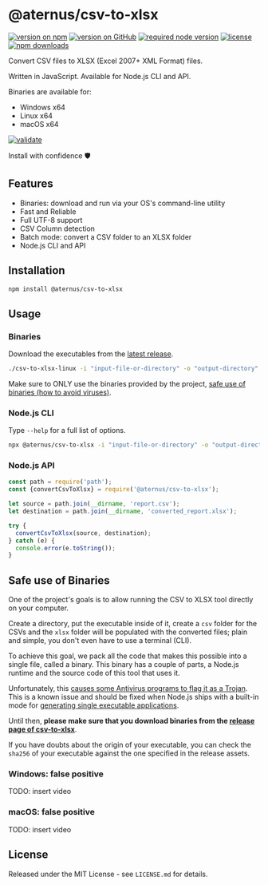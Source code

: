# @aternus/csv-to-xlsx

[![version on npm](https://img.shields.io/npm/v/@aternus/csv-to-xlsx?logo=npm&color=CB3836)](https://www.npmjs.com/package/@aternus/csv-to-xlsx)
[![version on GitHub](https://img.shields.io/github/v/release/Aternus/csv-to-xlsx?logo=github&sort=semver)](https://github.com/Aternus/csv-to-xlsx/releases)
[![required node version](https://img.shields.io/node/v/@aternus/csv-to-xlsx?logo=nodedotjs)](https://www.npmjs.com/package/@aternus/csv-to-xlsx)
[![license](https://img.shields.io/npm/l/@aternus/csv-to-xlsx)](./LICENSE.md)
[![npm downloads](https://img.shields.io/npm/dm/@aternus/csv-to-xlsx)](https://www.npmjs.com/package/@aternus/csv-to-xlsx)

Convert CSV files to XLSX (Excel 2007+ XML Format) files.

Written in JavaScript. Available for Node.js CLI and API.

Binaries are available for:

- Windows x64
- Linux x64
- macOS x64

[![validate](https://github.com/Aternus/csv-to-xlsx/actions/workflows/validate.yml/badge.svg?branch=master)](https://github.com/Aternus/csv-to-xlsx/actions/workflows/validate.yml)

Install with confidence 🛡️

## Features

- Binaries: download and run via your OS's command-line utility
- Fast and Reliable
- Full UTF-8 support
- CSV Column detection
- Batch mode: convert a CSV folder to an XLSX folder
- Node.js CLI and API

## Installation

```bash
npm install @aternus/csv-to-xlsx
```

## Usage

### Binaries

Download the executables from the
[latest release](https://github.com/Aternus/csv-to-xlsx/releases).

```bash
./csv-to-xlsx-linux -i "input-file-or-directory" -o "output-directory"
```

Make sure to ONLY use the binaries provided by the project,
[safe use of binaries (how to avoid viruses)](#safe-use-of-binaries).

### Node.js CLI

Type `--help` for a full list of options.

```bash
npx @aternus/csv-to-xlsx -i "input-file-or-directory" -o "output-directory"
```

### Node.js API

```javascript
const path = require('path');
const {convertCsvToXlsx} = require('@aternus/csv-to-xlsx');

let source = path.join(__dirname, 'report.csv');
let destination = path.join(__dirname, 'converted_report.xlsx');

try {
  convertCsvToXlsx(source, destination);
} catch (e) {
  console.error(e.toString());
}
```

## Safe use of Binaries

One of the project's goals is to allow running the CSV to XLSX tool directly on
your computer.

Create a directory, put the executable inside of it, create a `csv` folder for
the CSVs and the `xlsx` folder will be populated with the converted files; plain
and simple, you don't even have to use a terminal (CLI).

To achieve this goal, we pack all the code that makes this possible into a
single file, called a binary. This binary has a couple of parts, a Node.js
runtime and the source code of this tool that uses it.

Unfortunately, this
[causes some Antivirus programs to flag it as a Trojan](https://www.virustotal.com/gui/file/d6de800058997cb8dcb74eb4ce6125fb71d3169bbef7400b0e06fd99fd24008a/detection).
This is a known issue and should be fixed when Node.js ships with a built-in
mode for
[generating single executable applications](https://nodejs.org/api/single-executable-applications.html).

Until then, **please make sure that you download binaries from the
[release page of csv-to-xlsx](https://github.com/Aternus/csv-to-xlsx/releases)**.

If you have doubts about the origin of your executable, you can check the
`sha256` of your executable against the one specified in the release assets.

### Windows: false positive

TODO: insert video

### macOS: false positive

TODO: insert video

## License

Released under the MIT License - see `LICENSE.md` for details.
